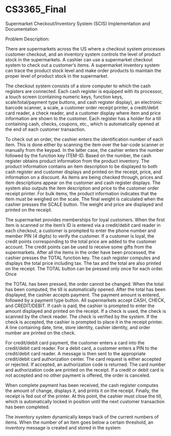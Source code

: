 # CS3365_Final
Supermarket Checkout/Inventory System (SCIS) Implementation and Documentation


Problem Description:

There are supermarkets across the US where a checkout system processes customer checkout,
and an inventory system controls the level of product stock in the supermarkets. A cashier can
use a supermarket checkout system to check out a customer’s items. A supermarket inventory
system can trace the product stock level and make order products to maintain the proper level of
product stock in the supermarket.

The checkout system consists of a store computer to which the cash registers are connected.
Each cash register is equipped with its processor, a touch screen (containing numeric keys,
function keys, scale/total/payment type buttons, and cash register display), an electronic barcode scanner, a scale, a customer order receipt printer, a credit/debit card reader, a check
reader, and a customer display where item and price information are shown to the customer.
Each register has a holder for a till containing cash, checks, coupons, etc., which is automatically
opened at the end of each customer transaction.

To check out an order, the cashier enters the identification number of each item. This is done
either by scanning the item over the bar-code scanner or manually from the keypad. In the latter
case, the cashier enters the number followed by the function key ITEM-ID. Based on the
number, the cash register obtains product information from the product inventory. The product
information contains an item description to be displayed to both cash register and customer
displays and printed on the receipt, price, and information on a discount. As items are being
checked through, prices and item descriptions appear on the customer and cash register displays.
The system also outputs the item description and price to the customer order receipt printer.
For bulk items, the product information indicates that the item must be weighed on the scale. The
final weight is calculated when the cashier presses the SCALE button. The weight and price are
displayed and printed on the receipt.

The supermarket provides memberships for loyal customers. When the first item is scanned or
the item’s ID is entered via a credit/debit card reader in each checkout, a customer is prompted to
enter the phone number and member PIN (4 digits) to verify the customer. If a customer is loyal,
the credit points corresponding to the total price are added to the customer account. The credit
points can be used to receive some gifts from the supermarkets.
After all the items in the order have been processed, the cashier presses the TOTAL function
key. The cash register computes and displays the total price including tax. The tax and the total
are also printed on the receipt. The TOTAL button can be pressed only once for each order. Once 

the TOTAL has been pressed, the order cannot be changed. When the total has been computed,
the till is automatically opened. After the total has been displayed, the cashier accepts payment. The payment amount is entered,
followed by a payment type button. All supermarkets accept CASH, CHECK, and
CREDIT/DEBIT. If cash is paid, the cashier is prompted to enter the amount displayed and
printed on the receipt. If a check is used, the check is scanned by the check reader. The check is
verified by the system. If the check is accepted, the cashier is prompted to place it in the receipt
printer. A line containing date, time, store identity, cashier identity, and order number are printed
on the check.

For credit/debit card payment, the customer enters a card into the credit/debit card reader. For a
debit card, a customer enters a PIN to the credit/debit card reader. A message is then sent to the
appropriate credit/debit card authorization center. The card request is either accepted or rejected.
If accepted, an authorization code is returned. The card number and authorization code are
printed on the receipt. If a credit or debit card is not accepted and no other payment is offered,
the order is canceled.

When complete payment has been received, the cash register computes the amount of change,
displays it, and prints it on the receipt. Finally, the receipt is fed out of the printer. At this point,
the cashier must close the till, which is automatically locked in position until the next customer
transaction has been completed.

The inventory system dynamically keeps track of the current numbers of items. When the
number of an item goes below a certain threshold, an inventory message is created and stored in
the system
